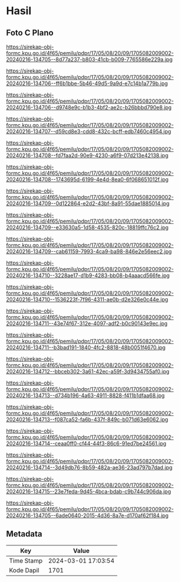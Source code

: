 # Hasil

## Foto C Plano

https://sirekap-obj-formc.kpu.go.id/4f65/pemilu/pdpr/17/05/08/20/09/1705082009002-20240216-134705--8d77a237-b803-41cb-b009-7765586e229a.jpg

https://sirekap-obj-formc.kpu.go.id/4f65/pemilu/pdpr/17/05/08/20/09/1705082009002-20240216-134706--ff6b1bbe-5b46-49d5-9a9d-e7c14b1a779b.jpg

https://sirekap-obj-formc.kpu.go.id/4f65/pemilu/pdpr/17/05/08/20/09/1705082009002-20240216-134706--d9748e9c-b1b3-4bf2-ae2c-b26bbbd790e8.jpg

https://sirekap-obj-formc.kpu.go.id/4f65/pemilu/pdpr/17/05/08/20/09/1705082009002-20240216-134707--d59cd8e3-cdd8-432c-bcff-edb7460c4954.jpg

https://sirekap-obj-formc.kpu.go.id/4f65/pemilu/pdpr/17/05/08/20/09/1705082009002-20240216-134708--fd7faa2d-90e9-4230-a6f9-07d213e42138.jpg

https://sirekap-obj-formc.kpu.go.id/4f65/pemilu/pdpr/17/05/08/20/09/1705082009002-20240216-134708--1743695d-6199-4e4d-8ea0-6f068651012f.jpg

https://sirekap-obj-formc.kpu.go.id/4f65/pemilu/pdpr/17/05/08/20/09/1705082009002-20240216-134709--0d122864-e2d2-43bf-8a91-55dae1885014.jpg

https://sirekap-obj-formc.kpu.go.id/4f65/pemilu/pdpr/17/05/08/20/09/1705082009002-20240216-134709--e33630a5-1d58-4535-820c-18819ffc76c2.jpg

https://sirekap-obj-formc.kpu.go.id/4f65/pemilu/pdpr/17/05/08/20/09/1705082009002-20240216-134709--cab61159-7993-4ca9-ba98-846e2e56eec2.jpg

https://sirekap-obj-formc.kpu.go.id/4f65/pemilu/pdpr/17/05/08/20/09/1705082009002-20240216-134710--3228ae17-d1b9-4283-bb08-b4aaacd566fe.jpg

https://sirekap-obj-formc.kpu.go.id/4f65/pemilu/pdpr/17/05/08/20/09/1705082009002-20240216-134710--1536223f-7f96-4311-ae0b-d2e326e0c44e.jpg

https://sirekap-obj-formc.kpu.go.id/4f65/pemilu/pdpr/17/05/08/20/09/1705082009002-20240216-134711--43e74f67-312e-4097-adf2-b0c90143e9ec.jpg

https://sirekap-obj-formc.kpu.go.id/4f65/pemilu/pdpr/17/05/08/20/09/1705082009002-20240216-134711--b3bad191-1840-4fc2-8818-48b0051f4670.jpg

https://sirekap-obj-formc.kpu.go.id/4f65/pemilu/pdpr/17/05/08/20/09/1705082009002-20240216-134712--bbceb302-3a61-42ec-a59f-3d9434755af0.jpg

https://sirekap-obj-formc.kpu.go.id/4f65/pemilu/pdpr/17/05/08/20/09/1705082009002-20240216-134713--d734b196-4a63-4911-8828-f411b1dfaa68.jpg

https://sirekap-obj-formc.kpu.go.id/4f65/pemilu/pdpr/17/05/08/20/09/1705082009002-20240216-134713--f087ca52-fa6b-437f-849c-b071d63e6062.jpg

https://sirekap-obj-formc.kpu.go.id/4f65/pemilu/pdpr/17/05/08/20/09/1705082009002-20240216-134714--ceaa0ff0-cf44-44f3-86c6-91ed7be24561.jpg

https://sirekap-obj-formc.kpu.go.id/4f65/pemilu/pdpr/17/05/08/20/09/1705082009002-20240216-134714--3d49db76-8b59-482a-ae36-23ad797b7dad.jpg

https://sirekap-obj-formc.kpu.go.id/4f65/pemilu/pdpr/17/05/08/20/09/1705082009002-20240216-134715--23e7feda-9d45-4bca-bdab-c9b744c906da.jpg

https://sirekap-obj-formc.kpu.go.id/4f65/pemilu/pdpr/17/05/08/20/09/1705082009002-20240216-134705--6ade0640-2015-4d36-8a7e-d170af62f184.jpg


## Metadata

| Key        | Value               |
| ---------- | ------------------- |
| Time Stamp | 2024-03-01 17:03:54 |
| Kode Dapil | 1701                |



